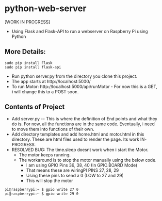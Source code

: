 # python-web-server
[WORK IN PROGRESS]

* Using Flask and Flask-API to run a webserver on Raspberry Pi using Python

## More Details:
```
sudo pip install Flask
sudo pip install flask-api
```

* Run python server.py from the directory you clone this project.
* The app starts at http://localhost:5000/
* To run Motor: http://localhost:5000/api/runMotor - For now this is a GET, i will change this to a POST soon.
 

## Contents of Project
* Add server.py -- This is where the definition of End points and what they do is. For now, all the functions are in the same code. Eventually, i need to move them into functions of their own.
* Add directory templates and add home.html and motor.html in this directory. These are html files used to render the page. Its work IN-PROGRESS.
* RESOLVED BUG: The time.sleep doesnt work when i start the Motor. 
    * The motor keeps running. 
    * The workaround is to stop the motor manually using the below code. 
        * I am using GPIO Pins 36, 38, 40 (In GPIO.BOARD Mode)
        * That means these are wiringPI PINS 27, 28, 29 
        * Using these pins to send a 0 (LOW to 27 and 29)
        * This will stop the motor

```
pi@raspberrypi:~ $ gpio write 27 0
pi@raspberrypi:~ $ gpio write 29 0
```
